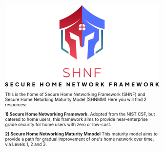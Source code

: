 ![model](https://github.com/SecureHomeNetwork/SecureHomeNetwork/blob/main/SHNFlogo.png)

This is the home of Secure Home Networking Framework (SHNF) and Secure Home Netorking Maturity Model (SHNMM)
Here you will find 2 resources: 

**1) **Secure Home Networking Framework.****
Adopted from the NIST CSF, but catered to home users, this framework aims to provide near-enterprise grade security for home users with zero or low-cost. 

**2) Secure Home Networking Maturity Mmodel**
This maturity model aims to provide a path for gradual improvement of one's home network over time, via Levels 1, 2 and 3. 


<!---
SecureHomeNetwork/SecureHomeNetwork is a ✨ special ✨ repository because its `README.md` (this file) appears on your GitHub profile.
You can click the Preview link to take a look at your changes.
--->
